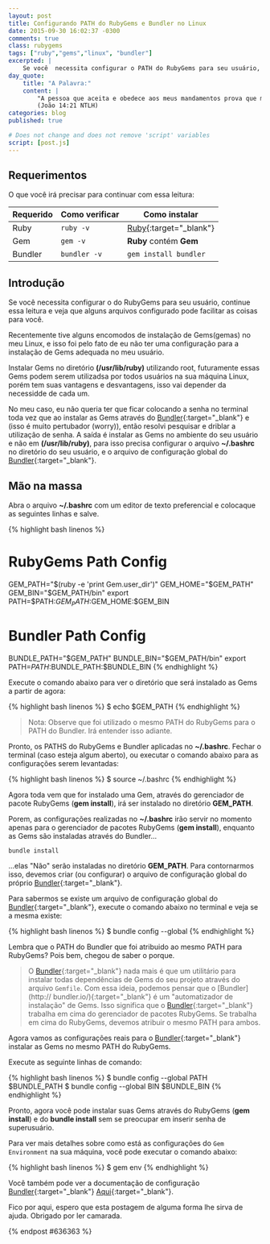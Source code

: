 ```yaml
---
layout: post
title: Configurando PATH do RubyGems e Bundler no Linux
date: 2015-09-30 16:02:37 -0300
comments: true
class: rubygems
tags: ["ruby","gems","linux", "bundler"]
excerpted: |
    Se você  necessita configurar o PATH do RubyGems para seu usuário, continue essa leitura e veja que um simples arquivo configurado pode facilitar as coisas para você.
day_quote:
    title: "A Palavra:"
    content: |
        "A pessoa que aceita e obedece aos meus mandamentos prova que me ama. E a pessoa que me ama será amado pelo meu Pai, e eu também a amarei e lhe mostrarei quem sou." <br>
        (João 14:21 NTLH)
categories: blog
published: true

# Does not change and does not remove 'script' variables
script: [post.js]
---
```


## Requerimentos

O que você irá precisar para continuar com essa leitura:

| Requerido       | Como verificar      | Como instalar  |
| --------------- | ------------------- | -------------- | 
| Ruby            | `ruby -v`           | [Ruby](https://www.ruby-lang.org){:target="_blank"} |
| Gem             | `gem -v`            | **Ruby** contém **Gem** |
| Bundler         | `bundler -v`        | `gem install bundler` |

## Introdução

Se você  necessita configurar o do RubyGems para seu usuário, continue essa leitura e veja que alguns arquivos configurado pode facilitar as coisas para você.

Recentemente tive alguns encomodos de instalação de Gems(gemas) no meu Linux, e isso foi pelo fato de eu não ter uma configuração para a instalação de Gems adequada no meu usuário.

Instalar Gems no diretório **(/usr/lib/ruby)** utilizando root, futuramente essas Gems podem serem utilizadsa por todos usuários na sua máquina Linux, porém tem suas vantagens e desvantagens, isso vai depender da necessidde de cada um.

No meu caso, eu não queria ter que ficar colocando a senha no terminal toda vez que ao instalar as Gems através do [Bundler](https://bundler.io/){:target="_blank"} e (isso é muito pertubador (worry)), então resolvi pesquisar e driblar a utilização de senha. A saída é instalar as Gems no ambiente do seu usuário e não em **(/usr/lib/ruby)**, para isso precisa configurar o arquivo **~/.bashrc** no diretório do seu usuário, e o arquivo de configuração global do [Bundler](https://bundler.io/){:target="_blank"}.

## Mão na massa

Abra o arquivo **~/.bashrc** com um editor de texto preferencial e colocaque as seguintes linhas e salve.

{% highlight bash linenos %}
# RubyGems Path Config
GEM_PATH="$(ruby -e 'print Gem.user_dir')"
GEM_HOME="$GEM_PATH"
GEM_BIN="$GEM_PATH/bin"
export PATH=$PATH:$GEM_PATH:$GEM_HOME:$GEM_BIN
# Bundler Path Config
BUNDLE_PATH="$GEM_PATH"
BUNDLE_BIN="$GEM_PATH/bin"
export PATH=$PATH:$BUNDLE_PATH:$BUNDLE_BIN
{% endhighlight %}

Execute o comando abaixo para ver o diretório que será instalado as Gems a partir de agora:

{% highlight bash linenos %}
$ echo $GEM_PATH
{% endhighlight %}

> Nota: Observe que foi utilizado o mesmo PATH do RubyGems para o PATH do 
> Bundler. Irá entender isso adiante.

Pronto, os PATHS do RubyGems e Bundler aplicadas no **~/.bashrc**.
Fechar o terminal (caso esteja algum aberto), ou executar o comando abaixo para as configurações serem levantadas:

{% highlight bash linenos %}
$ source ~/.bashrc
{% endhighlight %}

Agora toda vem que for instalado uma Gem, através do gerenciador de pacote RubyGems (**gem install**), irá ser instalado no diretório **GEM_PATH**. 

Porem, as configurações realizadas no **~/.bashrc** irão servir no momento apenas para o gerenciador de pacotes RubyGems (**gem install**), enquanto as Gems são instaladas através do Bundler...

`bundle install`

...elas "Não" serão instaladas no diretório **GEM_PATH**. Para contornarmos isso, devemos criar (ou configurar) o arquivo de configuração global do próprio [Bundler](http://bundler.io/){:target="_blank"}. 

Para sabermos se existe um arquivo de configuração global do [Bundler](http://bundler.io/){:target="_blank"}, execute o comando abaixo no terminal e veja se a mesma existe:

{% highlight bash linenos %}
$ bundle config --global
{% endhighlight %}

Lembra que o PATH do Bundler que foi atribuido ao mesmo PATH para RubyGems? Pois bem, chegou de saber o porque.

> O [Bundler](http://bundler.io/){:target="_blank"} nada mais é que um 
> utilitário para instalar todas dependências de Gems do seu projeto através 
> do arquivo `Gemfile`. Com essa ideia, podemos pensar que o [Bundler](http://
> bundler.io/){:target="_blank"} é um "automatizador de instalação" de Gems. 
> Isso significa que o [Bundler](http://bundler.io/){:target="_blank"} 
> trabalha em cima do gerenciador de pacotes RubyGems. Se trabalha em cima do 
> RubyGems, devemos atribuir o mesmo PATH para ambos.

Agora vamos as configurações reais para o [Bundler](http://bundler.io/){:target="_blank"} instalar as Gems no mesmo PATH do RubyGems.

Execute as seguinte linhas de comando:

{% highlight bash linenos %}
$ bundle config --global PATH $BUNDLE_PATH
$ bundle config --global BIN $BUNDLE_BIN
{% endhighlight %}

Pronto, agora você pode instalar suas Gems através do RubyGems (**gem install**) e do **bundle install** sem se preocupar em inserir senha de superusuário.

Para ver mais detalhes sobre como está as configurações do `Gem Environment` na sua máquina, você pode executar o comando abaixo:

{% highlight bash linenos %}
$ gem env
{% endhighlight %}

Você também pode ver a documentação de configuração [Bundler](http://bundler.io/){:target="_blank"} [Aqui](http://bundler.io/v1.3/man/bundle-config.1.html){:target="_blank"}.

Fico por aqui, espero que esta postagem de alguma forma lhe sirva de ajuda. Obrigado por ler camarada.

{% endpost #636363 %}